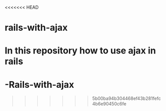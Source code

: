 <<<<<<< HEAD
# rails-with-ajax
In this repository how to use ajax in rails
=======
# -Rails-with-ajax
>>>>>>> 5b00ba94b304468ef43b281fefc4b6e90450c6fe
